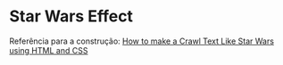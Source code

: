 # Star Wars Effect

Referência para a construção: [How to make a Crawl Text Like Star Wars using HTML and CSS](https://github.com/morgiovanelli/starWarsEfect.git)